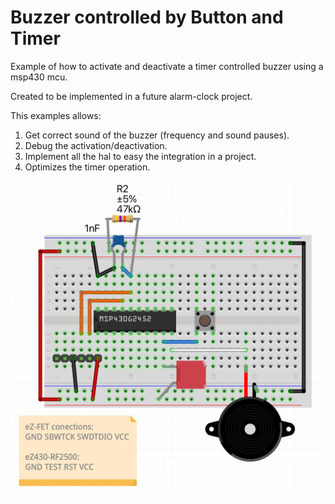 # Buzzer controlled by Button and Timer

Example of how to activate and deactivate a timer controlled buzzer using a msp430 mcu.

Created to be implemented in a future alarm-clock project.

This examples allows:
1. Get correct sound of the buzzer (frequency and sound pauses).
2. Debug the activation/deactivation.
3. Implement all the hal to easy the integration in a project.
4. Optimizes the timer operation.

![alt text](Buzzer_Schematic.png)

